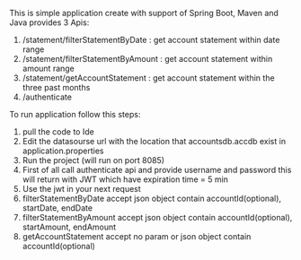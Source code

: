 This is simple application create with support of Spring Boot, Maven and Java provides 3 Apis:
1. /statement/filterStatementByDate : get account statement within date range
2. /statement/filterStatementByAmount : get account statement within amount range
3. /statement/getAccountStatement : get account statement within the three past months
4. /authenticate

To run application follow this steps:
1. pull the code to Ide
2. Edit the datasourse url with the location that accountsdb.accdb exist in application.properties
3. Run the project (will run on port 8085)
4. First of all call authenticate api and provide username and password this will return with JWT which have expiration time = 5 min
5. Use the jwt in your next request
6. filterStatementByDate accept json object contain accountId(optional), startDate, endDate
7. filterStatementByAmount accept json object contain accountId(optional), startAmount, endAmount
8. getAccountStatement accept no param or json object contain accountId(optional)

